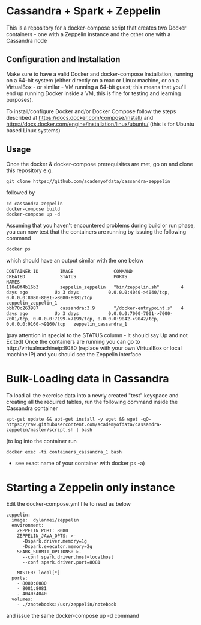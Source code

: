 # Cassandra + Spark + Zeppelin

This is a repository for a docker-compose script that creates two Docker containers - one with a Zeppelin instance and the other one with a Cassandra node

## Configuration and Installation
Make sure to have a valid Docker and docker-compose Installation, running on a 64-bit system (either directly on a mac or Linux machine, or on a VirtualBox - or similar - VM running a 64-bit guest; this means that you'll end up running Docker inside a VM, this is fine for testing and learning purposes). 

To install/configure Docker and/or Docker Compose follow the steps described at https://docs.docker.com/compose/install/ and https://docs.docker.com/engine/installation/linux/ubuntu/ (this is for Ubuntu based Linux systems)

## Usage
Once the docker & docker-compose prerequisites are met, go on and clone this repository 
e.g. 
```
git clone https://github.com/academyofdata/cassandra-zeppelin
```
followed by
```
cd cassandra-zeppelin
docker-compose build
docker-compose up -d
```
Assuming that you haven't encountered problems during build or run phase, you can now test that the containers are running by issuing the following command
```
docker ps
```
which should have an output similar with the one below
```
CONTAINER ID        IMAGE               COMMAND                  CREATED             STATUS              PORTS                                                                                                      NAMES
110e8f4b16b3        zeppelin_zeppelin   "bin/zeppelin.sh"        4 days ago          Up 3 days           0.0.0.0:4040->4040/tcp, 0.0.0.0:8080-8081->8080-8081/tcp                                                   zeppelin_zeppelin_1
bbb70c263987        cassandra:3.9       "/docker-entrypoint.s"   4 days ago          Up 3 days           0.0.0.0:7000-7001->7000-7001/tcp, 0.0.0.0:7199->7199/tcp, 0.0.0.0:9042->9042/tcp, 0.0.0.0:9160->9160/tcp   zeppelin_cassandra_1
```
(pay attention in special to the STATUS column - it should say Up and not Exited)
Once the containers are running you can go to http://virtualmachineip:8080 (replace with your own VirtualBox or local machine IP) and you should see the Zeppelin interface

# Bulk-Loading data in Cassandra
To load all the exercise data into a newly created "test" keyspace and creating all the required tables, run the following command inside the Cassandra container

```
apt-get update && apt-get install -y wget && wget -qO- https://raw.githubusercontent.com/academyofdata/cassandra-zeppelin/master/script.sh | bash
```
(to log into the container run
```
docker exec -ti containers_cassandra_1 bash
```
- see exact name of your container with docker ps -a)

# Starting a Zeppelin only instance

Edit the docker-compose.yml file to read as below
```
zeppelin:
  image:  dylanmei/zeppelin
  environment:
    ZEPPELIN_PORT: 8080
    ZEPPELIN_JAVA_OPTS: >-
      -Dspark.driver.memory=1g
      -Dspark.executor.memory=2g
    SPARK_SUBMIT_OPTIONS: >-
      --conf spark.driver.host=localhost
      --conf spark.driver.port=8081
      
    MASTER: local[*]
  ports:
    - 8080:8080
    - 8081:8081
    - 4040:4040
  volumes:
    - ./znotebooks:/usr/zeppelin/notebook
```
and issue the same docker-compose up -d command
